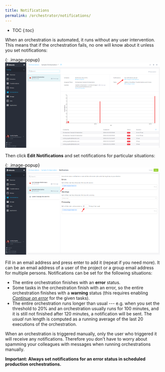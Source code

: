 ```yaml
---
title: Notifications
permalink: /orchestrator/notifications/
---
```


* TOC
{:toc}

When an orchestration is automated, it runs without any user intervention. This means that if the orchestration fails, 
no one will know about it unless you set notifications:

{: .image-popup}
![Screenshot - Orchestration Notifications](/orchestrator/notifications/orchestration-main-1.png)

Then click **Edit Notifications** and set notifications for particular situations:

{: .image-popup}
![Screenshot - Notification Details](/orchestrator/notifications/notifications.png)

Fill in an email address and press enter to add it (repeat if you need more). It can be an email address of a user of the project 
or a group email address for multiple persons. Notifications can be set for the following situations:

- The entire orchestration finishes with an **error** status.
- Some tasks in the orchestration finish with an error, so the entire orchestration finishes with a **warning** status (this requires 
enabling [*Continue on error*](/orchestrator/running/) for the given tasks).
- The entire orchestration runs longer than usual --- e.g. when you set the threshold to 20% and an orchestration usually runs 
for 100 minutes, and it is still not finished after 120 minutes, a notification will be sent. The *usual* run length is computed as 
a running average of the last 20 executions of the orchestration.

When an orchestration is triggered manually, only the user who triggered it will receive any notifications. Therefore you
don't have to worry about spamming your colleagues with messages when running orchestrations manually.

**Important: Always set notifications for an error status in scheduled production orchestrations.**
